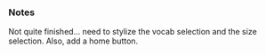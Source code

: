 ### Notes

Not quite finished... need to stylize the vocab selection and the size selection.
Also, add a home button.
